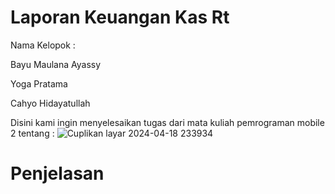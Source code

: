 # Laporan Keuangan Kas Rt

 Nama Kelopok : 
 
 Bayu Maulana Ayassy
 
 Yoga Pratama
 
 Cahyo Hidayatullah

 Disini kami ingin menyelesaikan tugas dari mata kuliah pemrograman mobile 2 tentang :
 ![Cuplikan layar 2024-04-18 233934](https://github.com/Bayuayassy/iuran_kas/assets/115678251/3722a93e-8a37-417a-9060-2eacacc6c34f)

 # Penjelasan
 

